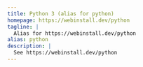 ```yaml
---
title: Python 3 (alias for python)
homepage: https://webinstall.dev/python
tagline: |
  Alias for https://webinstall.dev/python
alias: python
description: |
  See https://webinstall.dev/python
---
```

